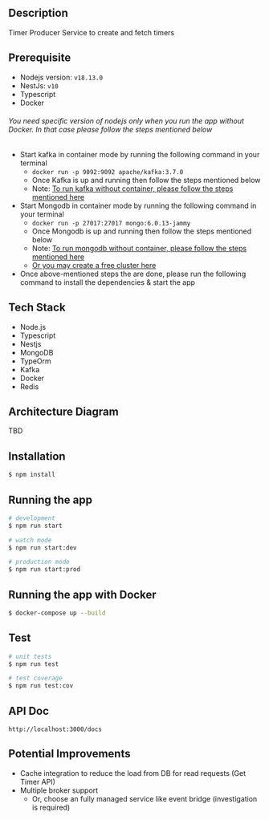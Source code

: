 
## Description

Timer Producer Service to create and fetch timers

## Prerequisite
- Nodejs version: `v18.13.0`
- NestJs: `v10`
- Typescript
- Docker


###### You need specific version of nodejs only when you run the app without Docker. In that case please follow the steps mentioned below
- Start kafka in container mode by running the following command in your terminal
    - `docker run -p 9092:9092 apache/kafka:3.7.0` 
    - Once Kafka is up and running then follow the steps mentioned below
    - Note: [To run kafka without container, please follow the steps mentioned here](https://kafka.apache.org/quickstart)
-  Start Mongodb in container mode by running the following command in your terminal
    - `docker run -p 27017:27017 mongo:6.0.13-jammy`
    - Once Mongodb is up and running then follow the steps mentioned below
    - Note: [To run mongodb without container, please follow the steps mentioned here](https://www.mongodb.com/docs/manual/installation/)
    - [Or you may create a free cluster here](https://www.mongodb.com/products/tools/compass)
- Once above-mentioned steps the are done, please run the following command to install the dependencies & start the app

## Tech Stack
- Node.js
- Typescript
- Nestjs
- MongoDB
- TypeOrm
- Kafka
- Docker
- Redis

## Architecture Diagram
TBD

## Installation

```bash
$ npm install
```

## Running the app

```bash
# development
$ npm run start

# watch mode
$ npm run start:dev

# production mode
$ npm run start:prod
```

## Running the app with Docker

```bash
$ docker-compose up --build
```

## Test

```bash
# unit tests
$ npm run test

# test coverage
$ npm run test:cov
```

## API Doc

```
http://localhost:3000/docs
```

## Potential Improvements
- Cache integration to reduce the load from DB for read requests (Get Timer API)
- Multiple broker support
    - Or, choose an fully managed service like event bridge (investigation is required)
 
